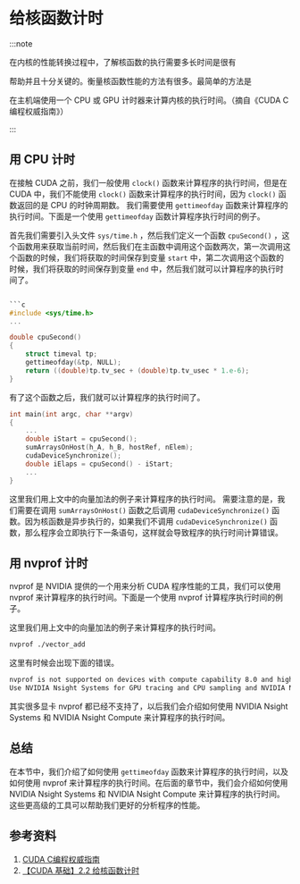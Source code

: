 # 给核函数计时

:::note

在内核的性能转换过程中，了解核函数的执行需要多长时间是很有

帮助并且十分关键的。衡量核函数性能的方法有很多。最简单的方法是

在主机端使用一个 CPU 或 GPU 计时器来计算内核的执行时间。（摘自《CUDA C 编程权威指南》）

:::

## 用 CPU 计时

在接触 CUDA 之前，我们一般使用 `clock()` 函数来计算程序的执行时间，但是在 CUDA 中，我们不能使用 `clock()` 函数来计算程序的执行时间，因为 `clock()` 函数返回的是 CPU 的时钟周期数。 我们需要使用 `gettimeofday` 函数来计算程序的执行时间。下面是一个使用 `gettimeofday` 函数计算程序执行时间的例子。

首先我们需要引入头文件 `sys/time.h` ，然后我们定义一个函数 `cpuSecond()` ，这个函数用来获取当前时间，然后我们在主函数中调用这个函数两次，第一次调用这个函数的时候，我们将获取的时间保存到变量 `start` 中，第二次调用这个函数的时候，我们将获取的时间保存到变量 `end` 中，然后我们就可以计算程序的执行时间了。

```c

```c
#include <sys/time.h>
...

double cpuSecond()
{
    struct timeval tp;
    gettimeofday(&tp, NULL);
    return ((double)tp.tv_sec + (double)tp.tv_usec * 1.e-6);
}
```

有了这个函数之后，我们就可以计算程序的执行时间了。

```c
int main(int argc, char **argv)
{
    ...
    double iStart = cpuSecond();
    sumArraysOnHost(h_A, h_B, hostRef, nElem);
    cudaDeviceSynchronize();
    double iElaps = cpuSecond() - iStart;
    ...
}
```

这里我们用上文中的向量加法的例子来计算程序的执行时间。 需要注意的是，我们需要在调用 `sumArraysOnHost()` 函数之后调用 `cudaDeviceSynchronize()` 函数。因为核函数是异步执行的，如果我们不调用 `cudaDeviceSynchronize()` 函数，那么程序会立即执行下一条语句，这样就会导致程序的执行时间计算错误。

## 用 nvprof 计时

nvprof 是 NVIDIA 提供的一个用来分析 CUDA 程序性能的工具，我们可以使用 nvprof 来计算程序的执行时间。下面是一个使用 nvprof 计算程序执行时间的例子。

这里我们用上文中的向量加法的例子来计算程序的执行时间。

```bash
nvprof ./vector_add
```

这里有时候会出现下面的错误。

```bash
nvprof is not supported on devices with compute capability 8.0 and higher.
Use NVIDIA Nsight Systems for GPU tracing and CPU sampling and NVIDIA Nsight Compute for GPU profiling. Refer https://developer.nvidia.com/tools-overview for more details.
```

其实很多显卡 nvprof 都已经不支持了，以后我们会介绍如何使用 NVIDIA Nsight Systems 和 NVIDIA Nsight Compute 来计算程序的执行时间。

## 总结

在本节中，我们介绍了如何使用 `gettimeofday` 函数来计算程序的执行时间，以及如何使用 nvprof 来计算程序的执行时间。在后面的章节中，我们会介绍如何使用 NVIDIA Nsight Systems 和 NVIDIA Nsight Compute 来计算程序的执行时间。这些更高级的工具可以帮助我们更好的分析程序的性能。

## 参考资料

1. [CUDA C编程权威指南](https://www.baidu.com/s?ie=utf-8&f=8&rsv_bp=1&rsv_idx=1&tn=baidu&wd=CUDA%20C%E7%BC%96%E7%A8%8B%E6%9D%83%E5%A8%81%E6%8C%87%E5%8D%97&fenlei=256&rsv_pq=0xfed4a61a000e3772&rsv_t=0d02lKS%2Blx%2BdvIVO447ej8nu1F1JZ2R2sUUEGNoSYLiNj3M8QV7s%2FscVGcDD&rqlang=en&rsv_enter=1&rsv_dl=tb&rsv_sug3=2&rsv_sug1=2&rsv_sug7=101&rsv_sug2=0&rsv_btype=i&prefixsug=%2526lt%253BUDA%2520%2526lt%253B%25E7%25BC%2596%25E7%25A8%258B%25E6%259D%2583%25E5%25A8%2581%25E6%258C%2587%25E5%258D%2597&rsp=9&inputT=4428&rsv_sug4=4428)
2. [【CUDA 基础】2.2 给核函数计时](https://face2ai.com/CUDA-F-2-2-%E6%A0%B8%E5%87%BD%E6%95%B0%E8%AE%A1%E6%97%B6/)
